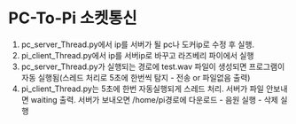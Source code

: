# PC-To-Pi 소켓통신

1. pc_server_Thread.py에서 ip를 서버가 될 pc나 도커ip로 수정 후 실행.
2. pi_client_Thread.py에서 ip를 서버ip로 바꾸고 라즈베리 파이에서 실행
3. pc_server_Thread.py가 실행되는 경로에 test.wav 파일이 생성되면 프로그램이 자동 실행됨(스레드 처리로 5초에 한번씩 탐지 - 전송 or 파일없음 출력)
4. pi_client_Thread.py는 5초에 한번 자동실행되게 스레드 처리. 서버가 파일 안보내면 waiting 출력. 서버가 보내오면 /home/pi경로에 다운로드 - 음원 실행 - 삭제 실행